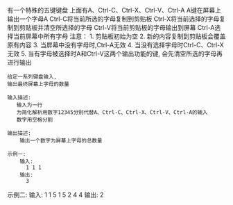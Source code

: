 有一个特殊的五键键盘
    上面有A、Ctrl-C、Ctrl-X、Ctrl-V、Ctrl-A
    A键在屏幕上输出一个字母A
    Ctrl-C将当前所选的字母复制到剪贴板
    Ctrl-X将当前选择的字母复制到剪贴板并清空所选择的字母
    Ctrl-V将当前剪贴板的字母输出到屏幕
    Ctrl-A选择当前屏幕中所有字母
    注意：
      1. 剪贴板初始为空
      2. 新的内容复制到剪贴板会覆盖原有内容
      3. 当屏幕中没有字母时,Ctrl-A无效
      4. 当没有选择字母时Ctrl-C、Ctrl-X无效
      5. 当有字母被选择时A和Ctrl-V这两个输出功能的键,
         会先清空所选的字母再进行输出

    给定一系列键盘输入,
    输出最终屏幕上字母的数量

    输入描述:
       输入为一行
       为简化解析用数字12345分别代替A、Ctrl-C、Ctrl-X、Ctrl-V、Ctrl-A的输入
       数字用空格分割

    输出描述:
        输出一个数字为屏幕上字母的总数量

    示例一:
        输入:
          1 1 1
        输出:
          3

   示例二:
        输入:
          1 1 5 1 5 2 4 4
        输出:
          2 

